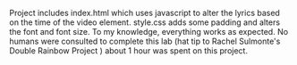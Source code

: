 Project includes index.html which uses javascript to alter the lyrics based on the time of the video element. style.css adds some padding and alters the font and font size.
To my knowledge, everything works as expected.
No humans were consulted to complete this lab (hat tip to Rachel Sulmonte's Double Rainbow Project )
about 1 hour was spent on this project.